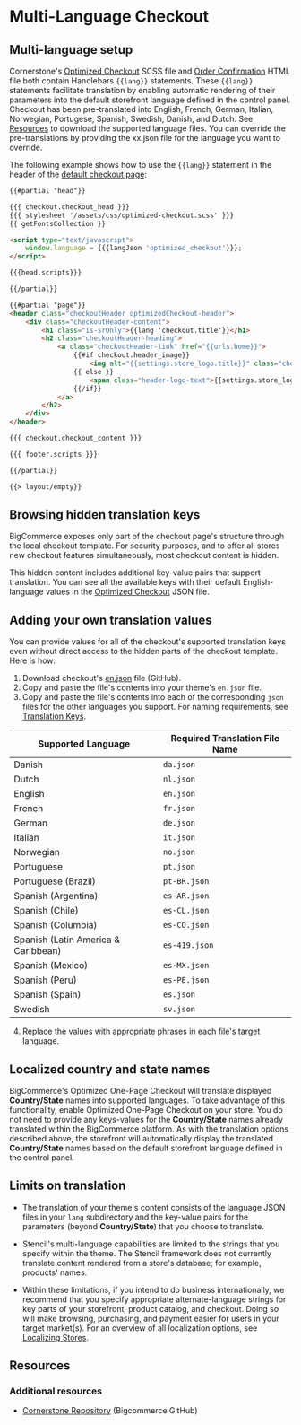 # Multi-Language Checkout




## Multi-language setup

Cornerstone's [Optimized Checkout](https://github.com/bigcommerce/cornerstone/blob/master/assets/scss/optimized-checkout.scss) SCSS file and [Order Confirmation](https://github.com/bigcommerce/cornerstone/blob/master/templates/pages/order-confirmation.html) HTML file both contain Handlebars `{{lang}}` statements. These `{{lang}}` statements facilitate translation by enabling automatic rendering of their parameters into the default storefront language defined in the control panel. Checkout has been pre-translated into English, French, German, Italian, Norwegian, Portugese, Spanish, Swedish, Danish, and Dutch. See [Resources](https://bigcommerce-dev-center.netlify.app/stencil-docs/localization/multi-language-checkout#resources) to download the supported language files. You can override the pre-translations by providing the xx.json file for the language you want to override.

The following example shows how to use the `{{lang}}` statement in the header of the [default checkout page](https://github.com/bigcommerce/cornerstone/blob/master/templates/pages/checkout.html): 

```html
{{#partial "head"}}

{{{ checkout.checkout_head }}}
{{{ stylesheet '/assets/css/optimized-checkout.scss' }}}
{{ getFontsCollection }}

<script type="text/javascript">
    window.language = {{{langJson 'optimized_checkout'}}};
</script>

{{{head.scripts}}}

{{/partial}}

{{#partial "page"}}
<header class="checkoutHeader optimizedCheckout-header">
    <div class="checkoutHeader-content">
        <h1 class="is-srOnly">{{lang 'checkout.title'}}</h1>
        <h2 class="checkoutHeader-heading">
            <a class="checkoutHeader-link" href="{{urls.home}}">
                {{#if checkout.header_image}}
                    <img alt="{{settings.store_logo.title}}" class="checkoutHeader-logo" id="logoImage" src="{{ checkout.header_image }}"/>
                {{ else }}
                    <span class="header-logo-text">{{settings.store_logo.title}}</span>
                {{/if}}
            </a>
        </h2>
    </div>
</header>

{{{ checkout.checkout_content }}}

{{{ footer.scripts }}}

{{/partial}}

{{> layout/empty}}
```

## Browsing hidden translation keys
BigCommerce exposes only part of the checkout page's structure through the local checkout template. For security purposes, and to offer all stores new checkout features simultaneously, most checkout content is hidden.

This hidden content includes additional key-value pairs that support translation. You can see all the available keys with their default English-language values in the [Optimized Checkout](https://github.com/bigcommerce/checkout-js/blob/master/packages/core/src/app/locale/translations/en.json) JSON file.

## Adding your own translation values

You can provide values for all of the checkout's supported translation keys even without direct access to the hidden parts of the checkout template. Here is how:

1. Download checkout's [en.json](https://github.com/bigcommerce/checkout-js/blob/master/packages/core/src/app/locale/translations/en.json) file (GitHub).
2. Copy and paste the file's contents into your theme's `en.json` file.
3. Copy and paste the file's contents into each of the corresponding `json` files for the other languages you support. For naming requirements, see [Translation Keys](https://bigcommerce-dev-center.netlify.app/stencil-docs/localization/translation-keys#the-schema).

| Supported Language | Required Translation File Name |
|-|-|
| Danish | `da.json`   |
| Dutch  | `nl.json`   |
| English | `en.json`  |
| French | `fr.json` |
| German | `de.json` |
| Italian | `it.json` |
| Norwegian| `no.json`|
| Portuguese| `pt.json`|
| Portuguese (Brazil)| `pt-BR.json`|
| Spanish (Argentina) | `es-AR.json` |
| Spanish (Chile) | `es-CL.json` |
| Spanish (Columbia) | `es-CO.json` |
| Spanish (Latin America & Caribbean) | `es-419.json` |
| Spanish (Mexico)| `es-MX.json` |
| Spanish (Peru)| `es-PE.json` |
| Spanish (Spain)| `es.json` |
| Swedish | `sv.json`|

4. Replace the values with appropriate phrases in each file's target language.

## Localized country and state names

BigCommerce's Optimized One-Page Checkout will translate displayed **Country/State** names into supported languages. To take advantage of this functionality, enable Optimized One-Page Checkout on your store. You do not need to provide any keys-values for the **Country/State** names already translated within the BigCommerce platform. As with the translation options described above, the storefront will automatically display the translated **Country/State** names based on the default storefront language defined in the control panel.

## Limits on translation

* The translation of your theme's content consists of the language JSON files in your `lang` subdirectory and the key-value pairs for the parameters (beyond **Country/State**) that you choose to translate. 


* Stencil's multi-language capabilities are limited to the strings that you specify within the theme. The Stencil framework does not currently translate content rendered from a store's database; for example, products' names.

* Within these limitations, if you intend to do business internationally, we recommend that you specify appropriate alternate-language strings for key parts of your storefront, product catalog, and checkout. Doing so will make browsing, purchasing, and payment easier for users in your target market(s). For an overview of all localization options, see [Localizing Stores](https://bigcommerce-dev-center.netlify.app/stencil-docs/localization/localizing-stores).

## Resources

### Additional resources

* [Cornerstone Repository](https://github.com/bigcommerce/cornerstone) (Bigcommerce GitHub)
